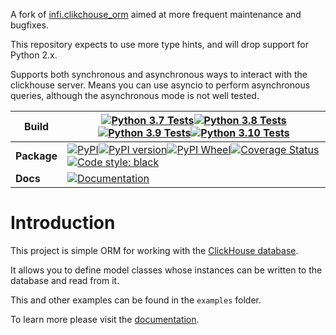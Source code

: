 A fork of [infi.clikchouse_orm](https://github.com/Infinidat/infi.clickhouse_orm) aimed at more frequent maintenance and bugfixes.

This repository expects to use more type hints, and will drop support for Python 2.x.

Supports both synchronous and asynchronous ways to interact with the clickhouse server. Means you can use asyncio to perform asynchronous queries, although the asynchronous mode is not well tested.


| Build       | [![Python 3.7 Tests](https://github.com/sswest/ch-orm/workflows/Python%203.7%20Tests/badge.svg)](https://github.com/sswest/ch-orm/actions?query=Python+3.7+Tests)[![Python 3.8 Tests](https://github.com/sswest/ch-orm/workflows/Python%203.8%20Tests/badge.svg)](https://github.com/sswest/ch-orm/actions?query=Python+3.8+Tests)[![Python 3.9 Tests](https://github.com/sswest/ch-orm/workflows/Python%203.9%20Tests/badge.svg)](https://github.com/sswest/ch-orm/actions?query=Python+3.9+Tests)[![Python 3.10 Tests](https://github.com/sswest/ch-orm/workflows/Python%203.10%20Tests/badge.svg)](https://github.com/sswest/ch-orm/actions?query=Python+3.10+Tests) |
| ----------- |-------------------------------------------------------------------------------------------------------------------------------------------------------------------------------------------------------------------------------------------------------------------------------------------------------------------------------------------------------------------------------------------------------------------------------------------------------------------------------------------------------------------------------------------------------------------------------------------------------------------------------------------------------------------------|
| **Package** | [![PyPI](https://img.shields.io/pypi/v/ch-orm.svg)](https://pypi.python.org/pypi/ch-orm)[![PyPI version](https://img.shields.io/pypi/pyversions/ch-orm.svg)](https://pypi.python.org/pypi/ch-orm)[![PyPI Wheel](https://img.shields.io/pypi/wheel/ch-orm.svg)](https://pypi.python.org/pypi/ch-orm)[![Coverage Status](https://coveralls.io/repos/github/sswest/ch-orm/badge.svg?branch=master)](https://coveralls.io/github/sswest/ch-orm?branch=master)[![Code style: black](https://img.shields.io/badge/code%20style-black-000000.svg)](https://github.com/psf/black)|
| **Docs**    | [![Documentation](https://camo.githubusercontent.com/bbb44987324f9324879ccae8ff5ad5c30b7e8b37ccee7235841a9628772595fe/68747470733a2f2f72656164746865646f63732e6f72672f70726f6a656374732f73616e69632f62616467652f3f76657273696f6e3d6c6174657374)](https://sswest.github.io/ch-orm)|

Introduction
============

This project is simple ORM for working with the [ClickHouse database](https://clickhouse.yandex/).

It allows you to define model classes whose instances can be written to the database and read from it.

This and other examples can be found in the `examples` folder.

To learn more please visit the [documentation](https://sswest.github.io/ch-orm/).


